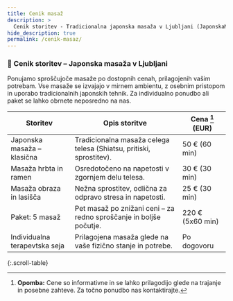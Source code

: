 ```yaml
---
title: Cenik masaž
description: >
  Cenik storitev - Tradicionalna japonska masaža v Ljubljani (JaponskaMasaza.si)
hide_description: true
permalink: /cenik-masaz/
---
```


### 🧾 Cenik storitev – Japonska masaža v Ljubljani

Ponujamo sproščujoče masaže po dostopnih cenah, prilagojenih vašim potrebam. Vse masaže se izvajajo v mirnem ambientu, z osebnim pristopom in uporabo tradicionalnih japonskih tehnik. Za individualno ponudbo ali paket se lahko obrnete neposredno na nas.

<script src="https://cdn.lordicon.com/lordicon.js"></script>
<div class="centered">
<lord-icon
    src="https://cdn.lordicon.com/lqadwfir.json"
    trigger="loop"
    colors="primary:#FADADD,secondary:#CCCCCC"
    style="width:250px;height:250px">
</lord-icon>
</div>

| Storitev                         | Opis storitve                                                             | Cena [^1] (EUR) |
|----------------------------------|---------------------------------------------------------------------------|------------------|
| Japonska masaža – klasična       | Tradicionalna masaža celega telesa (Shiatsu, pritiski, sprostitev).       | 50 € (60 min)    |
| Masaža hrbta in ramen            | Osredotočeno na napetosti v zgornjem delu telesa.                         | 30 € (30 min)    |
| Masaža obraza in lasišča         | Nežna sprostitev, odlična za odpravo stresa in napetosti.                 | 25 € (30 min)    |
| Paket: 5 masaž                   | Pet masaž po znižani ceni – za redno sproščanje in boljše počutje.        | 220 € (5x60 min) |
| Individualna terapevtska seja    | Prilagojena masaža glede na vaše fizično stanje in potrebe.               | Po dogovoru      |
{:.scroll-table}

<div class="centered">
<lord-icon
    src="https://cdn.lordicon.com/amuerqoc.json"
    trigger="loop"
    colors="primary:#FADADD,secondary:#CCCCCC"
    style="width:250px;height:250px">
</lord-icon>
</div>

[^1]: **Opomba:** Cene so informativne in se lahko prilagodijo glede na trajanje in posebne zahteve. Za točno ponudbo nas kontaktirajte.
